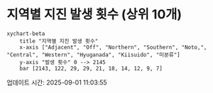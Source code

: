# 지역별 지진 발생 횟수 (상위 10개)

```mermaid
xychart-beta
    title "지역별 지진 발생 횟수"
    x-axis ["Adjacent", "Off", "Northern", "Southern", "Noto,", "Central", "Western", "Hyuganada", "Kiisuido", "미분류"]
    y-axis "발생 횟수" 0 --> 2145
    bar [2143, 122, 29, 29, 21, 18, 14, 12, 9, 7]
```

업데이트 시간: 2025-09-01 11:03:55
